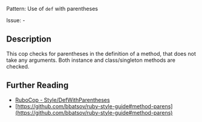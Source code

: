 Pattern: Use of `def` with parentheses

Issue: -

## Description

This cop checks for parentheses in the definition of a method, that does not take any arguments. Both instance and class/singleton methods are checked.

## Further Reading

* [RuboCop - Style/DefWithParentheses](https://rubocop.readthedocs.io/en/latest/cops_style/#styledefwithparentheses)
* [https://github.com/bbatsov/ruby-style-guide#method-parens](https://github.com/bbatsov/ruby-style-guide#method-parens)
